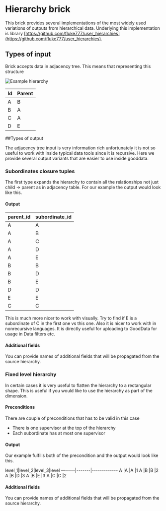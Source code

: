 # Hierarchy brick
This brick provides several implementations of the most widely used variations of outputs from hierarchical data. Underlying this implementation is library [https://github.com/fluke777/user_hierarchies](https://github.com/fluke777/user_hierarchies).

## Types of input
Brick accepts data in adjacency tree. This means that representing this structure

![Example hierarchy](https://www.dropbox.com/s/j25qw0ef2ra6q20/hierarchy_brick_hierarchy_example.png?dl=0&raw=1)

Id|Parent
--|------
A | B     
B | A
C | A
D | E
 
##Types of output

The adjacency tree input is very information rich unfortunately it is not so useful to work with inside typical data tools since it is recursive. Here we provide several output variants that are easier to use inside gooddata. 

### Subordinates closure tuples
The first type expands the hierarchy to contain all the relationships not just child -> parent as in adjacency table. For our example the output would look like this.

#### Output
parent_id|subordinate_id
---------|--------------
A        |A
A        |B
A        |C
A        |D
A        |E
B        |B
B        |D
B        |E
D        |D
E        |E
C        |C

This is much more nicer to work with visually. Try to find if E is a subordinate of C in the first one vs this one. Also it is nicer to work with in nonrecursive languages. It is directly useful for uploading to GoodData for usage in Data filters etc.

#### Additional fields
You can provide names of additional fields that will be propagated from the source hierarchy.

### Fixed level hierarchy
In certain cases it is very useful to flatten the hierarchy to a rectangular shape. This is useful if you would like to use the hierarchy as part of the dimension.

#### Preconditions
There are couple of preconditions that has to be valid in this case

* There is one supervisor at the top of the hierarchy
* Each subordinate has at most one supervisor

#### Output
Our example fulfills both of the precondition and the output would look like this.

level_1|level_2|level_3|level
-------|-------|-------------
A      |A      |A      |1
A      |B      |B      |2
A      |B      |D      |3
A      |B      |E      |3
A      |C      |C      |2

#### Additional fields
You can provide names of additional fields that will be propagated from the source hierarchy.

